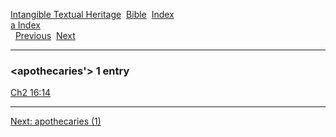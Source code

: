 [Intangible Textual Heritage](../../index)  [Bible](../index) 
[Index](index)   
[a Index](_a_)  
  [Previous](c00606)  [Next](c00608) 

------------------------------------------------------------------------

### &lt;apothecaries'&gt; 1 entry

[Ch2 16:14](../kjv/ch2016.htm#014)  

------------------------------------------------------------------------

[Next: apothecaries (1)](c00608)
